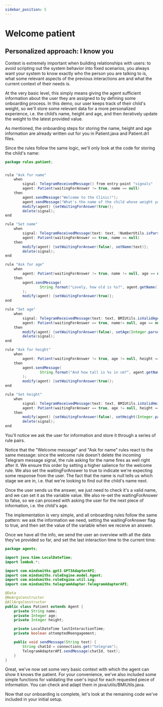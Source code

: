 ```yaml
---
sidebar_position: 5
---
```


# Welcome patient

## Personalized approach: I know you

Context is extremely important when building relationships with users: to avoid scripting out the system behavior into fixed scenarios, 
you always want your system to know exactly who the person you are talking to is, what some relevant aspects of the previous interactions are and what the current context of their needs is.

At the very basic level, this simply means giving the agent sufficient information about the user they are assigned to by defining some onboarding process.
In this demo, our user keeps track of their child's weight, so we'll store some relevant data for a more personalized experience, 
i.e. the child’s name, height and age, and then iteratively update the weight to the latest provided value.

As mentioned, the onboarding steps for storing the name, height and age information are already written out for you in Patient.java and Patient.drl files.

Since the rules follow the same logic, we'll only look at the code for storing the child's name:

```java title="rules/patient/Patient.drl"
package rules.patient;


rule "Ask for name"
    when
        signal: TelegramReceivedMessage() from entry-point "signals"
        agent: Patient(waitingForAnswer != true, name == null)
    then
        agent.sendMessage("Welcome to the Clinic!");
        agent.sendMessage("What's the name of the child whose weight you would like to check?");
        modify(agent) {setWaitingForAnswer(true)};
        delete(signal);
end

rule "Set name"
    when
        signal: TelegramReceivedMessage(text: text, !NumberUtils.isParsable(text)) from entry-point "signals"
        agent: Patient(waitingForAnswer == true, name == null)
    then
        modify(agent) {setWaitingForAnswer(false), setName(text)};
        delete(signal);
end

rule "Ask for age"
    when
        agent: Patient(waitingForAnswer != true, name != null, age == null)
    then
        agent.sendMessage(
                String.format("Lovely, how old is %s?", agent.getName())
        );
        modify(agent) {setWaitingForAnswer(true)};
end

rule "Set age"
    when
        signal: TelegramReceivedMessage(text: text, BMIUtils.isValidAge(text)) from entry-point "signals"
        agent: Patient(waitingForAnswer == true, name!= null, age == null)
    then
        modify(agent) {setWaitingForAnswer(false), setAge(Integer.parseInt(text))};
        delete(signal);
end

rule "Ask for height"
    when
        agent: Patient(waitingForAnswer != true, age != null, height == null)
    then
        agent.sendMessage(
                String.format("And how tall is %s in cm?", agent.getName())
        );
        modify(agent) {setWaitingForAnswer(true)};
end

rule "Set height"
    when
        signal: TelegramReceivedMessage(text: text, BMIUtils.isValidHeight(text)) from entry-point "signals"
        agent: Patient(waitingForAnswer == true, age != null, height == null)
    then
        modify(agent) {setWaitingForAnswer(false), setHeight(Integer.parseInt(text))};
        delete(signal);
end
```
You'll notice we ask the user for information and store it through a series of rule pairs.

Notice that the "Welcome message" and "Ask for name" rules react to the same message: since the welcome rule doesn't delete the incoming Telegram message signal, the rule asking for the name fires as well right after it. We ensure this order by setting a higher salience for the welcome rule. We also set the waitingForAnswer to true to indicate we're expecting some response from the user. The fact that the name is null tells us which stage we are in, i.e. that we're looking to find out the child's name next.

Once the user sends us the answer, we just need to check it's a valid name, and we can set it as the variable value. We also re-set the waitingForAnswer to false, so we can proceed with asking the user for the next piece of information, i.e. the child's age.

The implementation is very simple, and all onboarding rules follow the same pattern: we ask the information we need, setting the waitingForAnswer flag to true, and then set the value of the variable when we receive an answer.

Once we have all the info, we send the user an overview with all the data they've provided so far, and set the last interaction time to the current time:

```java title="java/agents/Patient.java"
package agents;

import java.time.LocalDateTime;
import lombok.*;

import com.mindsmiths.gpt3.GPT3AdapterAPI;
import com.mindsmiths.ruleEngine.model.Agent;
import com.mindsmiths.ruleEngine.util.Log;
import com.mindsmiths.telegramAdapter.TelegramAdapterAPI;

@Data
@NoArgsConstructor
@AllArgsConstructor
public class Patient extends Agent {
    private String name;
    private Integer age;
    private Integer height;

    private LocalDateTime lastInteractionTime;
    private boolean attemptedReengagement;

    public void sendMessage(String text) {
        String chatId = connections.get("telegram");
        TelegramAdapterAPI.sendMessage(chatId, text);
    }
}
```
Great, we've now set some very basic context with which the agent can show it knows the patient. 
For your convenience, we've also included some simple functions for validating the user's input for each requested piece of information. 
You can check and adapt them in java/utils/BMIUtils.java.

Now that our onboarding is complete, let's look at the remaining code we've included in your initial setup.
